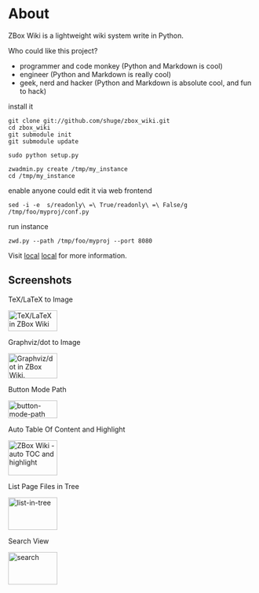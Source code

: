 # About

ZBox Wiki is a lightweight wiki system write in Python.

Who could like this project?

 - programmer and code monkey (Python and Markdown is cool)
 - engineer (Python and Markdown is really cool)
 - geek, nerd and hacker (Python and Markdown is absolute cool, and fun to hack)


install it

    git clone git://github.com/shuge/zbox_wiki.git
    cd zbox_wiki
    git submodule init
    git submodule update

    sudo python setup.py

    zwadmin.py create /tmp/my_instance
    cd /tmp/my_instance


enable anyone could edit it via web frontend

    sed -i -e  s/readonly\ =\ True/readonly\ =\ False/g /tmp/foo/myproj/conf.py


run instance 

    zwd.py --path /tmp/foo/myproj --port 8080
    

Visit [local] [local] for more information.


[local]: http://127.0.0.1:8080


## Screenshots

TeX/LaTeX to Image

<a href="http://www.flickr.com/photos/71317153@N06/6795448351/" title="TeX/LaTeX in ZBox Wiki by shugelee, on Flickr"><img src="http://farm8.staticflickr.com/7163/6795448351_6f2b268891_t.jpg" width="100" height="42" alt="TeX/LaTeX in ZBox Wiki"></a>


Graphviz/dot to Image

<a href="http://www.flickr.com/photos/71317153@N06/6795448187/" title="Graphviz/dot in ZBox Wiki. by shugelee, on Flickr"><img src="http://farm8.staticflickr.com/7012/6795448187_054ea14707_t.jpg" width="100" height="51" alt="Graphviz/dot in ZBox Wiki."></a>


Button Mode Path

<a href="http://www.flickr.com/photos/71317153@N06/6445432217/" title="button-mode-path by shugelee, on Flickr"><img src="http://farm8.staticflickr.com/7159/6445432217_d623acefbe_t.jpg" width="100" height="36" alt="button-mode-path"></a>


Auto Table Of Content and Highlight

<a href="http://www.flickr.com/photos/71317153@N06/6795374029/" title="ZBox Wiki - auto TOC and highlight by shugelee, on Flickr"><img src="http://farm8.staticflickr.com/7143/6795374029_f4a554d2e7_t.jpg" width="100" height="71" alt="ZBox Wiki - auto TOC and highlight"></a>


List Page Files in Tree

<a href="http://www.flickr.com/photos/71317153@N06/6445429383/" title="list-in-tree by shugelee, on Flickr"><img src="http://farm8.staticflickr.com/7173/6445429383_43996003e4_t.jpg" width="100" height="66" alt="list-in-tree"></a>


Search View

<a href="http://www.flickr.com/photos/71317153@N06/6445450549/" title="search by shugelee, on Flickr"><img src="http://farm8.staticflickr.com/7155/6445450549_d7c3eeaa4f_t.jpg" width="100" height="66" alt="search"></a>
